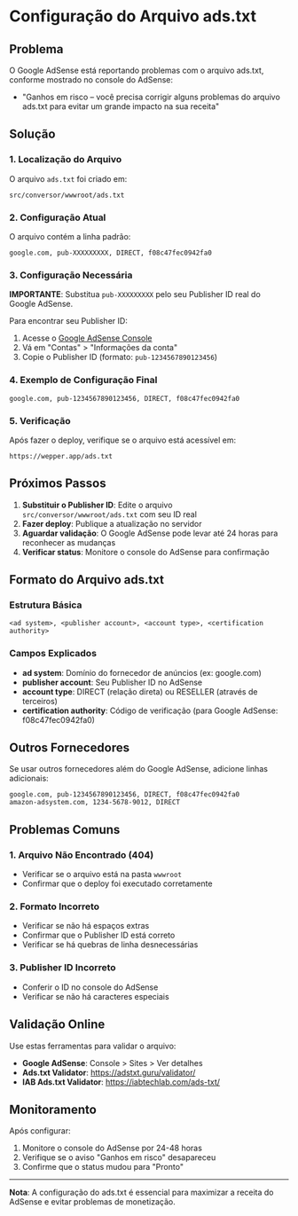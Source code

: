 # Configuração do Arquivo ads.txt

## Problema
O Google AdSense está reportando problemas com o arquivo ads.txt, conforme mostrado no console do AdSense:
- "Ganhos em risco – você precisa corrigir alguns problemas do arquivo ads.txt para evitar um grande impacto na sua receita"

## Solução

### 1. Localização do Arquivo
O arquivo `ads.txt` foi criado em:
```
src/conversor/wwwroot/ads.txt
```

### 2. Configuração Atual
O arquivo contém a linha padrão:
```
google.com, pub-XXXXXXXXX, DIRECT, f08c47fec0942fa0
```

### 3. Configuração Necessária
**IMPORTANTE**: Substitua `pub-XXXXXXXXX` pelo seu Publisher ID real do Google AdSense.

Para encontrar seu Publisher ID:
1. Acesse o [Google AdSense Console](https://www.google.com/adsense/)
2. Vá em "Contas" > "Informações da conta"
3. Copie o Publisher ID (formato: `pub-1234567890123456`)

### 4. Exemplo de Configuração Final
```
google.com, pub-1234567890123456, DIRECT, f08c47fec0942fa0
```

### 5. Verificação
Após fazer o deploy, verifique se o arquivo está acessível em:
```
https://wepper.app/ads.txt
```

## Próximos Passos

1. **Substituir o Publisher ID**: Edite o arquivo `src/conversor/wwwroot/ads.txt` com seu ID real
2. **Fazer deploy**: Publique a atualização no servidor
3. **Aguardar validação**: O Google AdSense pode levar até 24 horas para reconhecer as mudanças
4. **Verificar status**: Monitore o console do AdSense para confirmação

## Formato do Arquivo ads.txt

### Estrutura Básica
```
<ad system>, <publisher account>, <account type>, <certification authority>
```

### Campos Explicados
- **ad system**: Domínio do fornecedor de anúncios (ex: google.com)
- **publisher account**: Seu Publisher ID no AdSense
- **account type**: DIRECT (relação direta) ou RESELLER (através de terceiros)
- **certification authority**: Código de verificação (para Google AdSense: f08c47fec0942fa0)

## Outros Fornecedores
Se usar outros fornecedores além do Google AdSense, adicione linhas adicionais:

```
google.com, pub-1234567890123456, DIRECT, f08c47fec0942fa0
amazon-adsystem.com, 1234-5678-9012, DIRECT
```

## Problemas Comuns

### 1. Arquivo Não Encontrado (404)
- Verificar se o arquivo está na pasta `wwwroot`
- Confirmar que o deploy foi executado corretamente

### 2. Formato Incorreto
- Verificar se não há espaços extras
- Confirmar que o Publisher ID está correto
- Verificar se há quebras de linha desnecessárias

### 3. Publisher ID Incorreto
- Conferir o ID no console do AdSense
- Verificar se não há caracteres especiais

## Validação Online

Use estas ferramentas para validar o arquivo:
- **Google AdSense**: Console > Sites > Ver detalhes
- **Ads.txt Validator**: https://adstxt.guru/validator/
- **IAB Ads.txt Validator**: https://iabtechlab.com/ads-txt/

## Monitoramento

Após configurar:
1. Monitore o console do AdSense por 24-48 horas
2. Verifique se o aviso "Ganhos em risco" desapareceu
3. Confirme que o status mudou para "Pronto"

---

**Nota**: A configuração do ads.txt é essencial para maximizar a receita do AdSense e evitar problemas de monetização. 
